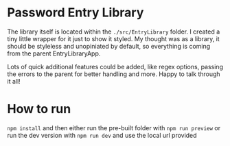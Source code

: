 # Password Entry Library

The library itself is located within the `./src/EntryLibrary` folder. I created a tiny little wrapper for it just to show it styled. My thought was as a library, it should be styleless and unopiniated by default, so everything is coming from the parent EntryLibraryApp.

Lots of quick additional features could be added, like regex options, passing the errors to the parent for better handling and more. Happy to talk through it all!

# How to run

`npm install` and then either run the pre-built folder with `npm run preview` or run the dev version with `npm run dev` and use the local url provided
